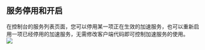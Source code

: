 ## 服务停用和开启
在控制台的服务列表页面，您可以停用某一项正在生效的加速服务，也可以重新启用一项已经停用的加速服务，无需修改客户端代码即可控制加速服务的使用。  
![](https://mc.qcloudimg.com/static/img/483931bd568fae1339c13294854850c4/image.jpg)
